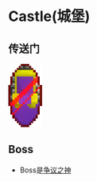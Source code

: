 # Castle(城堡)

## 传送门

![](assetes/locations/Castle_Mirror.png)

## Boss

- Boss是[争议之神](?file=005-神社/002-争议之神 "争议之神")